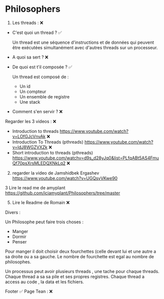 # Philosophers

1. Les threads : ❌
  - C'est quoi un thread ? ✅

    Un thread est une séquence d'instructions et de données qui peuvent être exécutées simultanément avec d'autres threads sur un processeur.
  
  - A quoi sa sert ? ❌

  - De quoi est t'il composée ? ✅

    Un thread est composé de :
      - Un id
      - Un compteur
      - Un ensemble de registre
      - Une stack 
    
  - Comment s'en servir ? ❌
    

Regarder les 3 videos : ❌
  - Introduction to threads https://www.youtube.com/watch?v=LOfGJcVnvAk ❌
  - Introduction To Threads (pthreads) https://www.youtube.com/watch?v=ldJ8WGZVXZk ❌
  - Short introduction to threads (pthreads) https://www.youtube.com/watchv=d9s_d28yJq0&list=PLfqABt5AS4FmuQf70psXrsMLEDQXNkLq2 ❌

2. regarder la video de Jamshidbek Ergashev
https://www.youtube.com/watch?v=UGQsvVKwe90

3 Lire le read me de amyplant  
https://github.com/iciamyplant/Philosophers/tree/master 

5. Lire le Readme de Romain ❌

Divers : 

Un Philosophe peut faire trois choses :  
  - Manger
  - Dormir
  - Penser

Pour manger il doit choisir deux fourchettes (celle devant lui et une autre a sa droite ou a sa gauche.
Le nombre de fourchette est egal au nombre de philosophes.


Un processus peut avoir plusieurs threads , une tache pour chaque threads.
Chaque thread a sa sa pile et ses propres registres.
Chaque thread a access au code , la data et les fichiers. 


Footer ✅
Page Tean : ❌






  
